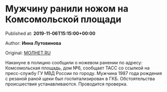 
# Мужчину ранили ножом на Комсомольской площади

Published at: **2019-11-06T15:15:00+00:00**

Author: **Инна Лутовинова**

Original: [МОЛНЕТ.RU](https://www.molnet.ru/mos/ru/order/o_717634)

Накануне в полицию сообщили о ножевом ранении по адресу: Комсомольская площадь, дом №6, сообщает ТАСС со ссылкой на пресс-службу ГУ МВД России по городу.
Мужчина 1987 года рождения с резаной раной щеки был госпитализирован в ГКБ.
Обстоятельства происшествия устанавливаются. Проводится проверка.
